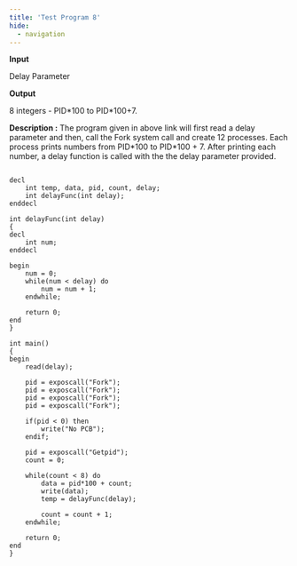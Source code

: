 ```yaml
---
title: 'Test Program 8'
hide:
  - navigation
---
```


**Input**

Delay Parameter

**Output**

8 integers - PID\*100 to PID\*100+7.

**Description :** The program given in above link will first read a delay parameter and then, call the Fork system call and create 12 processes. Each process prints numbers from PID\*100 to PID\*100 + 7. After printing each number, a delay function is called with the the delay parameter provided.

```

decl
    int temp, data, pid, count, delay;
    int delayFunc(int delay);
enddecl

int delayFunc(int delay)
{
decl
    int num;
enddecl

begin
    num = 0;
    while(num < delay) do
        num = num + 1;
    endwhile;

    return 0;
end
}

int main()
{
begin
    read(delay);

    pid = exposcall("Fork");
    pid = exposcall("Fork");
    pid = exposcall("Fork");
    pid = exposcall("Fork");

    if(pid < 0) then
        write("No PCB");
    endif;

    pid = exposcall("Getpid");
    count = 0;

    while(count < 8) do
        data = pid*100 + count;
        write(data);
        temp = delayFunc(delay);

        count = count + 1;
    endwhile;

    return 0;
end
}
```
